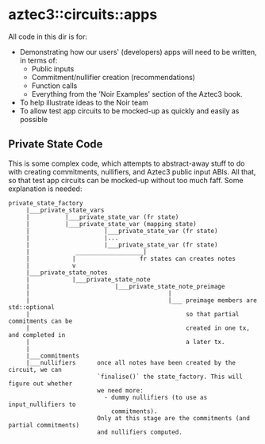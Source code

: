 # aztec3::circuits::apps

All code in this dir is for:
- Demonstrating how our users' (developers) apps will need to be written, in terms of:
    - Public inputs
    - Commitment/nullifier creation (recommendations)
    - Function calls
    - Everything from the 'Noir Examples' section of the Aztec3 book.
- To help illustrate ideas to the Noir team
- To allow test app circuits to be mocked-up as quickly and easily as possible

## Private State Code

This is some complex code, which attempts to abstract-away stuff to do with creating commitments, nullifiers, and Aztec3 public input ABIs. All that, so that test app circuits can be mocked-up without too much faff. Some explanation is needed:

```
private_state_factory 
     |___private_state_vars
     |          |___private_state_var (fr state)
     |          |___private_state_var (mapping state)
     |                     |___private_state_var (fr state)
     |                     |...
     |                     |___private_state_var (fr state)
     |             ___________________|
     |            |                  fr states can creates notes
     |            v
     |___private_state_notes
     |            |___private_state_note
     |                        |___private_state_note_preimage
     |                                       |
     |                                       |___ preimage members are std::optional
     |                                            so that partial commitments can be
     |                                            created in one tx, and completed in
     |                                            a later tx.
     |
     |___commitments
     |___nullifiers      once all notes have been created by the circuit, we can
                         `finalise()` the state_factory. This will figure out whether
                         we need more:
                           - dummy nullifiers (to use as input_nullifiers to
                             commitments).
                         Only at this stage are the commitments (and partial commitments)
                         and nullifiers computed.
```